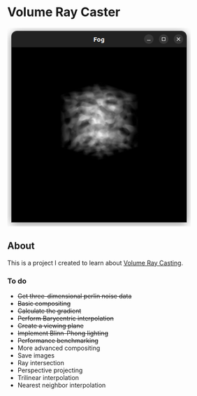# Volume Ray Caster

![Smoke cube](imgs/ambient_diffuse_specular.png)

## About

This is a project I created to learn about [Volume Ray Casting](https://en.wikipedia.org/wiki/Volume_ray_casting). 

### To do

- ~~Get three-dimensional perlin noise data~~
- ~~Basic compositing~~
- ~~Calculate the gradient~~
- ~~Perform Barycentric interpolation~~
- ~~Create a viewing plane~~
- ~~Implement Blinn-Phong lighting~~
- ~~Performance benchmarking~~
- More advanced compositing
- Save images
- Ray intersection
- Perspective projecting
- Trilinear interpolation
- Nearest neighbor interpolation